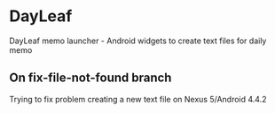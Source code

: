 DayLeaf
=======

DayLeaf memo launcher - Android widgets to create text files for daily memo

On fix-file-not-found branch
----------------------------

Trying to fix problem creating a new text file on Nexus 5/Android 4.4.2
